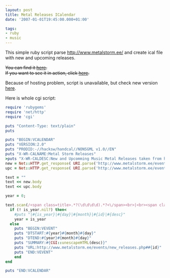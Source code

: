 ```yaml
---
layout: post
title: Metal Releases ICalendar
date: '2007-01-01T19:45:00.000+01:00'

tags:
- ruby
- music
---
```


This simple ruby script parse <a href="http://www.metalstorm.ee/">http://www.metalstorm.ee/</a> and create ical file with new and upcoming releases.

<del>You can find it <a href="http://fazibear.xmgfree.com/scripts/metalstorm-releases.cgi">here</a>.<br />If you want to see it in action, click <a href="http://www.google.com/calendar/embed?src=cv176ji4gaam7c3hbg391cdbct14o9ji%40import.calendar.google.com" target="_blank">here</a>.</del>

Because of hosting problem, script is unavailable, but check new version <a href="http://metalstorm-releases.appjet.net/calendar.ics">here</a>.

Here is whole cgi script:

```ruby
require 'rubygems'
require 'net/http'
require 'cgi'

puts "Content-Type: text/plain"
puts

puts "BEGIN:VCALENDAR"
puts "VERSION:2.0"
puts "PRODID:-//hacksw/handcal//NONSGML v1.0//EN"
puts "X-WR-CALNAME:Metal Storm Releases"
>puts "X-WR-CALDESC:New and Upcomming Music Metal Releases taken from http://www.metalstorm.ee. Made by FaziBear."
new = Net::HTTP.get_response( URI.parse('http://www.metalstorm.ee/events/new_releases.php'))
upc = Net::HTTP.get_response( URI.parse('http://www.metalstorm.ee/events/new_releases.php?upcoming=1'))

text = ""
text << new.body
text << upc.body

year = 0;

text.scan(/<span class=title>.*?(\d\d\d\d).*?<\/span><br>|<br><span class=dark>(\d\d).(\d\d).*?<\/span><a href=#(.*?)>(.*?)<\/a>/i) do |is_year, day,month, id ,desc|
  if (! is_year.nil?) then<
    #puts "|#{is_year}|#{day}|#{month}|#{id}|#{desc}"
    year = is_year
  else
    puts "BEGIN:VEVENT"
    puts "DTSTART:#{year}#{month}#{day}"
    puts "DTEND:#{year}#{month}#{day}"
    puts "SUMMARY:#{CGI::unescapeHTML(desc)}"
    puts "URL:http://www.metalstorm.ee/events/new_releases.php##{id}"
    puts "END:VEVENT"
    end
end

puts "END:VCALENDAR"
```